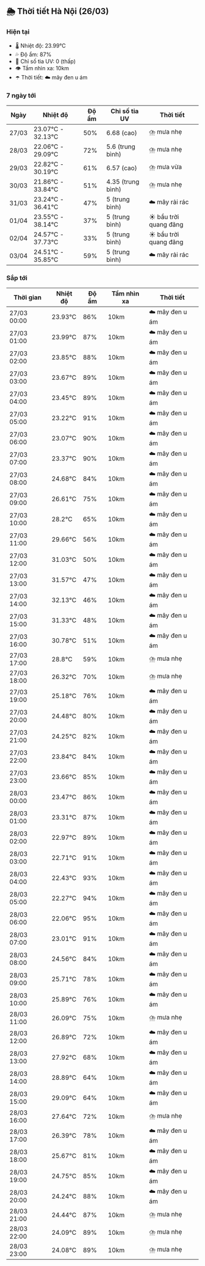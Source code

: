 ## 🌦️ Thời tiết Hà Nội (26/03)

### Hiện tại

- 🌡️ Nhiệt độ: 23.99℃
- 💦 Độ ẩm: 87%
- 🌟 Chỉ số tia UV: 0 (thấp)
- 👁️ Tầm nhìn xa: 10km
- ☂️ Thời tiết: ☁️ mây đen u ám

### 7 ngày tới

| Ngày | Nhiệt độ | Độ ẩm | Chỉ số tia UV | Thời tiết |
| --- | --- | --- | --- | --- |
| 27/03 | 23.07℃ - 32.13℃ | 50% | 6.68 (cao) | ⛈️ mưa nhẹ |
| 28/03 | 22.06℃ - 29.09℃ | 72% | 5.6 (trung bình) | ⛈️ mưa nhẹ |
| 29/03 | 22.82℃ - 30.19℃ | 61% | 6.57 (cao) | ⛈️ mưa vừa |
| 30/03 | 21.86℃ - 33.84℃ | 51% | 4.35 (trung bình) | ⛈️ mưa nhẹ |
| 31/03 | 23.24℃ - 36.41℃ | 47% | 5 (trung bình) | ☁️ mây rải rác |
| 01/04 | 23.55℃ - 38.14℃ | 37% | 5 (trung bình) | ☀️ bầu trời quang đãng |
| 02/04 | 24.57℃ - 37.73℃ | 33% | 5 (trung bình) | ☀️ bầu trời quang đãng |
| 03/04 | 24.51℃ - 35.85℃ | 59% | 5 (trung bình) | ☁️ mây rải rác |

### Sắp tới

| Thời gian | Nhiệt độ | Độ ẩm | Tầm nhìn xa | Thời tiết |
| --- | --- | --- | --- | --- |
| 27/03 00:00 | 23.93℃ | 86% | 10km | ☁️ mây đen u ám |
| 27/03 01:00 | 23.99℃ | 87% | 10km | ☁️ mây đen u ám |
| 27/03 02:00 | 23.85℃ | 88% | 10km | ☁️ mây đen u ám |
| 27/03 03:00 | 23.67℃ | 89% | 10km | ☁️ mây đen u ám |
| 27/03 04:00 | 23.45℃ | 89% | 10km | ☁️ mây đen u ám |
| 27/03 05:00 | 23.22℃ | 91% | 10km | ☁️ mây đen u ám |
| 27/03 06:00 | 23.07℃ | 90% | 10km | ☁️ mây đen u ám |
| 27/03 07:00 | 23.37℃ | 90% | 10km | ☁️ mây đen u ám |
| 27/03 08:00 | 24.68℃ | 84% | 10km | ☁️ mây đen u ám |
| 27/03 09:00 | 26.61℃ | 75% | 10km | ☁️ mây đen u ám |
| 27/03 10:00 | 28.2℃ | 65% | 10km | ☁️ mây đen u ám |
| 27/03 11:00 | 29.66℃ | 56% | 10km | ☁️ mây đen u ám |
| 27/03 12:00 | 31.03℃ | 50% | 10km | ☁️ mây đen u ám |
| 27/03 13:00 | 31.57℃ | 47% | 10km | ☁️ mây đen u ám |
| 27/03 14:00 | 32.13℃ | 46% | 10km | ☁️ mây đen u ám |
| 27/03 15:00 | 31.33℃ | 48% | 10km | ☁️ mây đen u ám |
| 27/03 16:00 | 30.78℃ | 51% | 10km | ☁️ mây đen u ám |
| 27/03 17:00 | 28.8℃ | 59% | 10km | ⛈️ mưa nhẹ |
| 27/03 18:00 | 26.32℃ | 70% | 10km | ⛈️ mưa nhẹ |
| 27/03 19:00 | 25.18℃ | 76% | 10km | ☁️ mây đen u ám |
| 27/03 20:00 | 24.48℃ | 80% | 10km | ☁️ mây đen u ám |
| 27/03 21:00 | 24.25℃ | 82% | 10km | ☁️ mây đen u ám |
| 27/03 22:00 | 23.84℃ | 84% | 10km | ☁️ mây đen u ám |
| 27/03 23:00 | 23.66℃ | 85% | 10km | ☁️ mây đen u ám |
| 28/03 00:00 | 23.47℃ | 86% | 10km | ☁️ mây đen u ám |
| 28/03 01:00 | 23.31℃ | 87% | 10km | ☁️ mây đen u ám |
| 28/03 02:00 | 22.97℃ | 89% | 10km | ☁️ mây đen u ám |
| 28/03 03:00 | 22.71℃ | 91% | 10km | ☁️ mây đen u ám |
| 28/03 04:00 | 22.43℃ | 93% | 10km | ☁️ mây đen u ám |
| 28/03 05:00 | 22.27℃ | 94% | 10km | ☁️ mây đen u ám |
| 28/03 06:00 | 22.06℃ | 95% | 10km | ☁️ mây đen u ám |
| 28/03 07:00 | 23.01℃ | 91% | 10km | ☁️ mây đen u ám |
| 28/03 08:00 | 24.56℃ | 84% | 10km | ☁️ mây đen u ám |
| 28/03 09:00 | 25.71℃ | 78% | 10km | ☁️ mây đen u ám |
| 28/03 10:00 | 25.89℃ | 76% | 10km | ☁️ mây đen u ám |
| 28/03 11:00 | 26.09℃ | 75% | 10km | ⛈️ mưa nhẹ |
| 28/03 12:00 | 26.89℃ | 72% | 10km | ☁️ mây đen u ám |
| 28/03 13:00 | 27.92℃ | 68% | 10km | ☁️ mây đen u ám |
| 28/03 14:00 | 28.89℃ | 64% | 10km | ☁️ mây đen u ám |
| 28/03 15:00 | 29.09℃ | 64% | 10km | ☁️ mây đen u ám |
| 28/03 16:00 | 27.64℃ | 72% | 10km | ⛈️ mưa nhẹ |
| 28/03 17:00 | 26.39℃ | 78% | 10km | ☁️ mây đen u ám |
| 28/03 18:00 | 25.67℃ | 81% | 10km | ☁️ mây đen u ám |
| 28/03 19:00 | 24.75℃ | 85% | 10km | ☁️ mây đen u ám |
| 28/03 20:00 | 24.24℃ | 88% | 10km | ☁️ mây đen u ám |
| 28/03 21:00 | 24.44℃ | 87% | 10km | ⛈️ mưa nhẹ |
| 28/03 22:00 | 24.09℃ | 89% | 10km | ⛈️ mưa nhẹ |
| 28/03 23:00 | 24.08℃ | 89% | 10km | ⛈️ mưa nhẹ |
